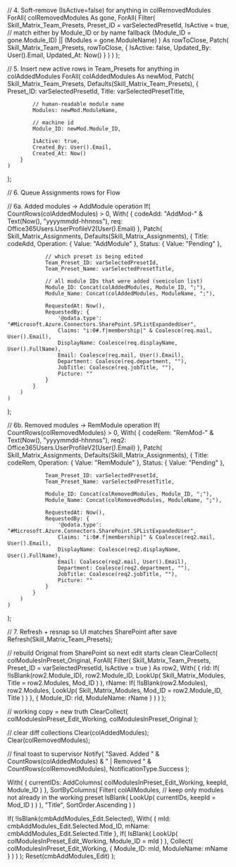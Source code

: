 // 4. Soft-remove (IsActive=false) for anything in colRemovedModules
ForAll(
    colRemovedModules As gone,
    ForAll(
        Filter(
            Skill_Matrix_Team_Presets,
            Preset_ID = varSelectedPresetId,
            IsActive = true,
            // match either by Module_ID or by name fallback
            (Module_ID = gone.Module_ID) ||
            (Modules = gone.ModuleName)
        ) As rowToClose,
        Patch(
            Skill_Matrix_Team_Presets,
            rowToClose,
            {
                IsActive: false,
                Updated_By: User().Email,
                Updated_At: Now()
            }
        )
    )
);

// 5. Insert new active rows in Team_Presets for anything in colAddedModules
ForAll(
    colAddedModules As newMod,
    Patch(
        Skill_Matrix_Team_Presets,
        Defaults(Skill_Matrix_Team_Presets),
        {
            Preset_ID: varSelectedPresetId,
            Title: varSelectedPresetTitle,

            // human-readable module name
            Modules: newMod.ModuleName,

            // machine id
            Module_ID: newMod.Module_ID,

            IsActive: true,
            Created_By: User().Email,
            Created_At: Now()
        }
    )
);

// 6. Queue Assignments rows for Flow

// 6a. Added modules → AddModule operation
If(
    CountRows(colAddedModules) > 0,
    With(
        {
            codeAdd: "AddMod-" & Text(Now(), "yyyymmdd-hhnnss"),
            req: Office365Users.UserProfileV2(User().Email)
        },
        Patch(
            Skill_Matrix_Assignments,
            Defaults(Skill_Matrix_Assignments),
            {
                Title: codeAdd,
                Operation: { Value: "AddModule" },
                Status: { Value: "Pending" },

                // which preset is being edited
                Team_Preset_ID: varSelectedPresetId,
                Team_Preset_Name: varSelectedPresetTitle,

                // all module IDs that were added (semicolon list)
                Module_ID: Concat(colAddedModules, Module_ID, ";"),
                Module_Name: Concat(colAddedModules, ModuleName, ";"),

                RequestedAt: Now(),
                RequestedBy: {
                    '@odata.type': "#Microsoft.Azure.Connectors.SharePoint.SPListExpandedUser",
                    Claims: "i:0#.f|membership|" & Coalesce(req.mail, User().Email),
                    DisplayName: Coalesce(req.displayName, User().FullName),
                    Email: Coalesce(req.mail, User().Email),
                    Department: Coalesce(req.department, ""),
                    JobTitle: Coalesce(req.jobTitle, ""),
                    Picture: ""
                }
            }
        )
    )
);

// 6b. Removed modules → RemModule operation
If(
    CountRows(colRemovedModules) > 0,
    With(
        {
            codeRem: "RemMod-" & Text(Now(), "yyyymmdd-hhnnss"),
            req2: Office365Users.UserProfileV2(User().Email)
        },
        Patch(
            Skill_Matrix_Assignments,
            Defaults(Skill_Matrix_Assignments),
            {
                Title: codeRem,
                Operation: { Value: "RemModule" },
                Status: { Value: "Pending" },

                Team_Preset_ID: varSelectedPresetId,
                Team_Preset_Name: varSelectedPresetTitle,

                Module_ID: Concat(colRemovedModules, Module_ID, ";"),
                Module_Name: Concat(colRemovedModules, ModuleName, ";"),

                RequestedAt: Now(),
                RequestedBy: {
                    '@odata.type': "#Microsoft.Azure.Connectors.SharePoint.SPListExpandedUser",
                    Claims: "i:0#.f|membership|" & Coalesce(req2.mail, User().Email),
                    DisplayName: Coalesce(req2.displayName, User().FullName),
                    Email: Coalesce(req2.mail, User().Email),
                    Department: Coalesce(req2.department, ""),
                    JobTitle: Coalesce(req2.jobTitle, ""),
                    Picture: ""
                }
            }
        )
    )
);

// 7. Refresh + resnap so UI matches SharePoint after save
Refresh(Skill_Matrix_Team_Presets);

// rebuild Original from SharePoint so next edit starts clean
ClearCollect(
    colModulesInPreset_Original,
    ForAll(
        Filter(
            Skill_Matrix_Team_Presets,
            Preset_ID = varSelectedPresetId,
            IsActive = true
        ) As row2,
        With(
            {
                rId:
                    If(
                        !IsBlank(row2.Module_ID),
                        row2.Module_ID,
                        LookUp(
                            Skill_Matrix_Modules,
                            Title = row2.Modules,
                            Mod_ID
                        )
                    ),
                rName:
                    If(
                        !IsBlank(row2.Modules),
                        row2.Modules,
                        LookUp(
                            Skill_Matrix_Modules,
                            Mod_ID = row2.Module_ID,
                            Title
                        )
                    )
            },
            {
                Module_ID: rId,
                ModuleName: rName
            }
        )
    )
);

// working copy = new truth
ClearCollect(
    colModulesInPreset_Edit_Working,
    colModulesInPreset_Original
);

// clear diff collections
Clear(colAddedModules);
Clear(colRemovedModules);

// final toast to supervisor
Notify(
    "Saved. Added " & CountRows(colAddedModules) &
    " | Removed " & CountRows(colRemovedModules),
    NotificationType.Success
);






With(
    {
        currentIDs: AddColumns(
            colModulesInPreset_Edit_Working,
            keepId,
            Module_ID
        )
    },
    SortByColumns(
        Filter(
            colAllModules,
            // keep only modules not already in the working preset
            IsBlank(
                LookUp(
                    currentIDs,
                    keepId = Mod_ID
                )
            )
        ),
        "Title",
        SortOrder.Ascending
    )
)



If(
    !IsBlank(cmbAddModules_Edit.Selected),
    With(
        {
            mId: cmbAddModules_Edit.Selected.Mod_ID,
            mName: cmbAddModules_Edit.Selected.Title
        },
        If(
            IsBlank(
                LookUp(
                    colModulesInPreset_Edit_Working,
                    Module_ID = mId
                )
            ),
            Collect(
                colModulesInPreset_Edit_Working,
                {
                    Module_ID: mId,
                    ModuleName: mName
                }
            )
        )
    );
    Reset(cmbAddModules_Edit)
);
